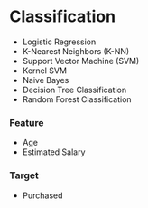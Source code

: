 
# Classification
- Logistic Regression
- K-Nearest Neighbors (K-NN)
- Support Vector Machine (SVM)
- Kernel SVM
- Naive Bayes
- Decision Tree Classification
- Random Forest Classification



### Feature
- Age
- Estimated Salary
### Target
- Purchased
